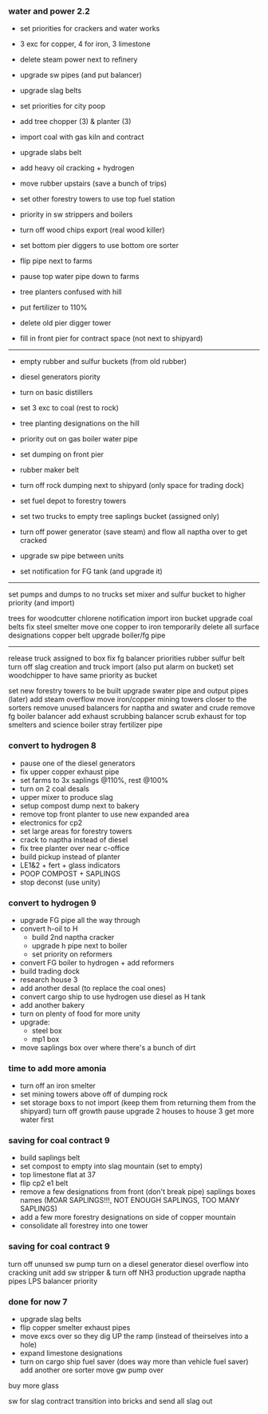 
### water and power 2.2
- set priorities for crackers and water works
- 3 exc for copper, 4 for iron, 3 limestone
- delete steam power next to refinery
- upgrade sw pipes (and put balancer)
- upgrade slag belts
- set priorities for city poop

- add tree chopper (3) & planter (3)
- import coal with gas kiln and contract

- upgrade slabs belt
- add heavy oil cracking + hydrogen
- move rubber upstairs (save a bunch of trips)


- set other forestry towers to use top fuel station
- priority in sw strippers and boilers
- turn off wood chips export (real wood killer)
- set bottom pier diggers to use bottom ore sorter
- flip pipe next to farms
- pause top water pipe down to farms
- tree planters confused with hill
- put fertilizer to 110%
- delete old pier digger tower
- fill in front pier for contract space (not next to shipyard)

----

- empty rubber and sulfur buckets (from old rubber)

- diesel generators piority
- turn on basic distillers
- set 3 exc to coal (rest to rock)
- tree planting designations on the hill
- priority out on gas boiler water pipe
- set dumping on front pier
- rubber maker belt
- turn off rock dumping next to shipyard (only space for trading dock)
- set fuel depot to forestry towers
- set two trucks to empty tree saplings bucket (assigned only)

- turn off power generator (save steam) and flow all naptha over to get cracked
- upgrade sw pipe between units
- set notification for FG tank (and upgrade it)

----

set pumps and dumps to no trucks
set mixer and sulfur bucket to higher priority (and import)

trees for woodcutter
chlorene notification
import iron bucket
upgrade coal belts
fix steel smelter
move one copper to iron temporarily
delete all surface designations
copper belt
upgrade boiler/fg pipe

----

release truck assigned to box
fix fg balancer priorities
rubber sulfur belt
turn off slag creation and truck import (also put alarm on bucket)
set woodchipper to have same priority as bucket

set new forestry towers to be built
upgrade swater pipe and output pipes
(later) add steam overflow
move iron/copper mining towers closer to the sorters
remove unused balancers for naptha and swater and crude
remove fg boiler balancer
add exhaust scrubbing balancer
scrub exhaust for top smelters and science boiler
stray fertilizer pipe


### convert to hydrogen 8
- pause one of the diesel generators
- fix upper copper exhaust pipe
- set farms to 3x saplings @110%, rest @100%
- turn on 2 coal desals
- upper mixer to produce slag
- setup compost dump next to bakery
- remove top front planter to use new expanded area
- electronics for cp2
- set large areas for forestry towers
- crack to naptha instead of diesel
- fix tree planter over near c-office
- build pickup instead of planter
- LE1&2 + fert + glass indicators
- POOP COMPOST + SAPLINGS
- stop deconst (use unity)

### convert to hydrogen 9

- upgrade FG pipe all the way through
- convert h-oil to H
	- build 2nd naptha cracker
	- upgrade h pipe next to boiler
	- set priority on reformers
- convert FG boiler to hydrogen + add reformers
- build trading dock
- research house 3
- add another desal (to replace the coal ones)
- convert cargo ship to use hydrogen
	use diesel as H tank
- add another bakery
- turn on plenty of food for more unity
- upgrade:
	- steel box
	- mp1 box
- move saplings box over where there's a bunch of dirt

### time to add more amonia

- turn off an iron smelter
- set mining towers above off of dumping rock
- set storage boxs to not import (keep them from returning them from the shipyard)
turn off growth pause
upgrade 2 houses to house 3
	get more water first

### saving for coal contract 9

- build saplings belt
- set compost to empty into slag mountain (set to empty)
- top limestone flat at 37
- flip cp2 e1 belt
- remove a few designations from front (don't break pipe)
saplings boxes names (MOAR SAPLINGS!!!, NOT ENOUGH SAPLINGS, TOO MANY SAPLINGS)
- add a few more forestry designations on side of copper mountain
- consolidate all forestrey into one tower

### saving for coal contract 9

turn off ununsed sw pump
turn on a diesel generator
diesel overflow into cracking unit
	add sw stripper & turn off NH3 production
	upgrade naptha pipes
LPS balancer priority

### done for now 7

- upgrade slag belts
- flip copper smelter exhaust pipes
- move excs over so they dig UP the ramp (instead of theirselves into a hole)
- expand limestone designations
- turn on cargo ship fuel saver (does way more than vehicle fuel saver)
add another ore sorter
move gw pump over

buy more glass

sw for slag contract
transition into bricks and send all slag out
